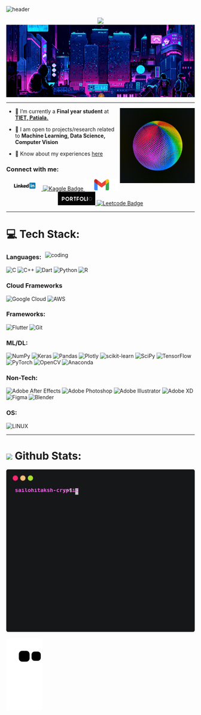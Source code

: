 ![header](https://capsule-render.vercel.app/api?type=waving&color=gradient&customColorList=0,1,2,3,4,6,7,8,10,12,14,15,17,18,19,20,21,22,23,24,25,26,27,28,30&height=300&section=header&text=Sai%20Lohitaksh%20Reddy%20D&fontSize=60&animation=fadeIn&fontAlignY=38&desc="Exploring%20the%20Data%20Universe:%20Unleashing%20Insights%20with%20Code"&descAlignY=53&descAlign=54&descSize=20)
<!--<h1 align="center">Hi 👋, I'm Sai Lohitaksh Reddy</h1> 
<h3 align="center">"Exploring%20the%20Data%20Universe:%20Unleashing%20Insights%20with%20Code"</h3> -->
<div align = "center">
<img src= "https://readme-typing-svg.herokuapp.com?font=lemon+milk&size=22&duration=4000&pause=1000&color=31B6FF&center=true&vCenter=true&width=1045&lines=Welcome+to+my+GitHub+profile!+%F0%9F%8C%8C;Merging+data+science+and+computer+science+through+code+and+algorithms.+%F0%9F%92%BB%F0%9F%94%AC;Passionate+CS+student+exploring+the+ever-expanding+data-driven+universe.+%F0%9F%9A%80;Join+me+on+this+journey+of+insights+and+innovation!+%F0%9F%93%8A%F0%9F%92%A1"/>
</div>

<img align="center" alt="coding" src="https://github.com/sailohitaksh-cryptic/sailohitaksh-cryptic/blob/main/code.gif">

--- 
<img align="right" alt="coding" width="200" src="https://github.com/sailohitaksh-cryptic/sailohitaksh-cryptic/blob/main/gifcrop.gif">



- 🌱 I’m currently a **Final year student** at [**TIET, Patiala.**](https://www.thapar.edu/)

- 💬 I am open to projects/research related to **Machine Learning, Data Science, Computer Vision** 

- 📄 Know about my experiences [here](https://sailohitaksh.wixsite.com/portfolio)

<h3 align="left">Connect with me:</h3>
<div id="badges" align="center">
  <a href="https://linkedin.com/in/sai-lohitaksh-reddy-d-9578551bb">
    <img width = 90 src="https://github.com/sailohitaksh-cryptic/sailohitaksh-cryptic/blob/main/linkedin.gif" alt="LinkedIn Badge"/>
  </a>
  <a href="https://www.kaggle.com/sailohitakshreddyd">
    <img width = 100 src="https://img.shields.io/badge/Kaggle-20BEFF?style=for-the-badge&logo=Kaggle&logoColor=white" alt="Kaggle Badge"/>
  </a>
  <a href="mailto:rainasai603@gmail.com">
    <img width = 90 src="https://github.com/sailohitaksh-cryptic/sailohitaksh-cryptic/blob/main/gmail.gif" alt="gmail Badge"/>
  </a>
  <a href="https://sailohitaksh.wixsite.com/portfolio"> 
    <img width = 100 src="https://github.com/sailohitaksh-cryptic/sailohitaksh-cryptic/blob/main/portfolio.gif" alt="Portfolio Badge"/>
  </a>
  <a href="https://leetcode.com/rainasai603/">
    <img width = 130 src="https://img.shields.io/badge/-LeetCode-FFA116?style=for-the-badge&logo=LeetCode&logoColor=black" alt="Leetcode Badge">
  </a>
    
</div>

---

# 💻 Tech Stack:
<img align="right" alt="coding" width="400" src="https://media.tenor.com/8QmtLfbxE_wAAAAi/leetcode-algotime.gif">

### Languages:
![C](https://img.shields.io/badge/c-%2300599C.svg?style=for-the-badge&logo=c&logoColor=white) 
![C++](https://img.shields.io/badge/c++-%2300599C.svg?style=for-the-badge&logo=c%2B%2B&logoColor=white) 
![Dart](https://img.shields.io/badge/dart-%230175C2.svg?style=for-the-badge&logo=dart&logoColor=white) 
![Python](https://img.shields.io/badge/python-3670A0?style=for-the-badge&logo=python&logoColor=ffdd54) 
![R](https://img.shields.io/badge/r-%23276DC3.svg?style=for-the-badge&logo=r&logoColor=white) 
### Cloud Frameworks
![Google Cloud](https://img.shields.io/badge/Google%20Cloud-%234285F4.svg?style=for-the-badge&logo=google-cloud&logoColor=white) 
![AWS](https://img.shields.io/badge/AWS-%23FF9900.svg?style=for-the-badge&logo=amazon-aws&logoColor=white) 
### Frameworks:
![Flutter](https://img.shields.io/badge/Flutter-%2302569B.svg?style=for-the-badge&logo=Flutter&logoColor=white) 
![Git](https://img.shields.io/badge/GIT-E44C30?style=for-the-badge&logo=git&logoColor=white)
### ML/DL:
![NumPy](https://img.shields.io/badge/numpy-%23013243.svg?style=for-the-badge&logo=numpy&logoColor=white) 
![Keras](https://img.shields.io/badge/Keras-%23D00000.svg?style=for-the-badge&logo=Keras&logoColor=white) 
![Pandas](https://img.shields.io/badge/pandas-%23150458.svg?style=for-the-badge&logo=pandas&logoColor=white) 
![Plotly](https://img.shields.io/badge/Plotly-%233F4F75.svg?style=for-the-badge&logo=plotly&logoColor=white) 
![scikit-learn](https://img.shields.io/badge/scikit--learn-%23F7931E.svg?style=for-the-badge&logo=scikit-learn&logoColor=white) 
![SciPy](https://img.shields.io/badge/SciPy-%230C55A5.svg?style=for-the-badge&logo=scipy&logoColor=%white) 
![TensorFlow](https://img.shields.io/badge/TensorFlow-%23FF6F00.svg?style=for-the-badge&logo=TensorFlow&logoColor=white) 
![PyTorch](https://img.shields.io/badge/PyTorch-%23EE4C2C.svg?style=for-the-badge&logo=PyTorch&logoColor=white) 
![OpenCV](https://img.shields.io/badge/opencv-%23white.svg?style=for-the-badge&logo=opencv&logoColor=white) 
![Anaconda](https://img.shields.io/badge/Anaconda-%2344A833.svg?style=for-the-badge&logo=anaconda&logoColor=white)
### Non-Tech:
![Adobe After Effects](https://img.shields.io/badge/Adobe%20After%20Effects-9999FF.svg?style=for-the-badge&logo=Adobe%20After%20Effects&logoColor=white) 
![Adobe Photoshop](https://img.shields.io/badge/adobephotoshop-%2331A8FF.svg?style=for-the-badge&logo=adobephotoshop&logoColor=white) 
![Adobe Illustrator](https://img.shields.io/badge/adobeillustrator-%23FF9A00.svg?style=for-the-badge&logo=adobeillustrator&logoColor=white) 
![Adobe XD](https://img.shields.io/badge/Adobe%20XD-470137?style=for-the-badge&logo=Adobe%20XD&logoColor=#FF61F6) 	
![Figma](https://img.shields.io/badge/figma-%23F24E1E.svg?style=for-the-badge&logo=figma&logoColor=white) 
![Blender](https://img.shields.io/badge/blender-%23F5792A.svg?style=for-the-badge&logo=blender&logoColor=white) 
### OS:
![LINUX](https://img.shields.io/badge/Linux-FCC624?style=for-the-badge&logo=linux&logoColor=black)

---

# <img width = 40 src="https://media2.giphy.com/media/v1.Y2lkPTc5MGI3NjExNDg4MWY4ZGM4YzhlMGYyOTI1MjJlZDlhMzVhOWViZGI1YWEzZDBhMCZlcD12MV9pbnRlcm5hbF9naWZzX2dpZklkJmN0PXM/CwTvSiWflgCGKgz5eb/giphy.gif"> Github Stats:
<!--<p><img align="center" width=300 src="https://github-readme-stats.vercel.app/api/top-langs?username=sailohitaksh-cryptic&show_icons=true&theme=github_dark&locale=en&layout=compact" alt="sailohitaksh-cryptic" /> <img align = "right" src="https://komarev.com/ghpvc/?username=sailohitaksh-cryptic&label=Profile%20views&color=0371b5&style=plastic" alt="sailohitaksh-cryptic" /></p>-->

<!--[Sai Lohitaksh Reddy D's GitHub stats](https://github-readme-stats.vercel.app/api?username=sailohitaksh-cryptic&hide=contribs,issues&theme=github_dark&rank_icon=github&include_all_commits=false)-->

<div align = "center"><img src="https://github.com/sailohitaksh-cryptic/github-stats-terminal-style/blob/master/github_stats.svg" /></div>

![Snake animation](https://github.com/sailohitaksh-cryptic/sailohitaksh-cryptic/blob/output/github-contribution-grid-snake.svg)

<!--<a href="https://github.com/ashutosh00710/github-readme-activity-graph"><img alt="sailohitaksh-cryptics's Activity Graph" src="https://github-readme-activity-graph.vercel.app/graph/?username=sailohitaksh-cryptic&bg_color=00000000&color=F8D866&line=F85D7F&point=FFFFFF&hide_border=true" /></a>-->

<!-- Proudly created with  -->
